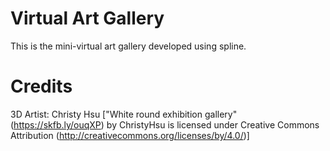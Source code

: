 # Virtual Art Gallery

This is the mini-virtual art gallery developed using spline.

# Credits

3D Artist: Christy Hsu
["White round exhibition gallery" (https://skfb.ly/ouqXP) by ChristyHsu is licensed under Creative Commons Attribution (http://creativecommons.org/licenses/by/4.0/)]

